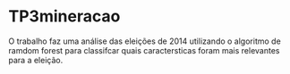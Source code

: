 # TP3mineracao
O trabalho faz uma análise das eleições de 2014 utilizando o algoritmo de ramdom forest para classifcar quais caractersticas foram mais relevantes para a eleição.   
